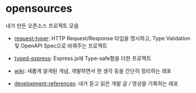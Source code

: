 # opensources
내가 만든 오픈소스 프로젝트 모음

- [request-typer](https://github.com/HoseungJang/request-typer): HTTP Request/Response 타입을 명시하고, Type Validation 및 OpenAPI Spec으로 바꿔주는 프로젝트

- [typed-express](https://github.com/HoseungJang/typed-express): Express.js에 Type-safe함을 더한 프로젝트

- [wiki](https://github.com/HoseungJang/wiki): 새롭게 알게된 개념, 개발하면서 한 생각 등을 간단히 정리하는 레포

- [development-references](https://github.com/HoseungJang/development-references): 내가 듣고 읽은 개발 글 / 영상을 기록하는 레포
